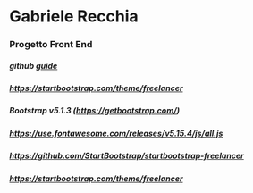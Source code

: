 # Gabriele Recchia
### Progetto Front End

##### github [guide](https://docs.github.com/en/pages/getting-started-with-github-pages/creating-a-github-pages-site)
##### https://startbootstrap.com/theme/freelancer
##### Bootstrap v5.1.3 (https://getbootstrap.com/)
##### https://use.fontawesome.com/releases/v5.15.4/js/all.js

##### https://github.com/StartBootstrap/startbootstrap-freelancer
##### https://startbootstrap.com/theme/freelancer